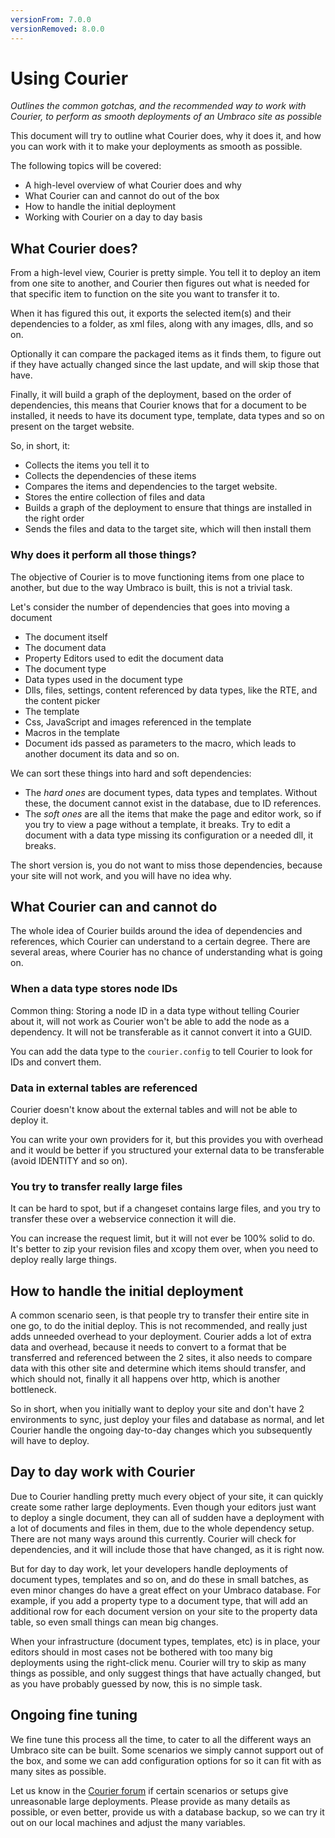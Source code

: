 ```yaml
---
versionFrom: 7.0.0
versionRemoved: 8.0.0
---
```


# Using Courier

_Outlines the common gotchas, and the recommended way to work with Courier, to perform as smooth deployments of an Umbraco site as possible_

This document will try to outline what Courier does, why it does it, and how you can work with it to make your deployments as smooth as possible.

The following topics will be covered: 

- A high-level overview of what Courier does and why
- What Courier can and cannot do out of the box
- How to handle the initial deployment
- Working with Courier on a day to day basis

## What Courier does?

From a high-level view, Courier is pretty simple. You tell it to deploy an item from one site to another, and Courier then figures out what is needed
for that specific item to function on the site you want to transfer it to. 

When it has figured this out, it exports the selected item(s) and their dependencies to a folder, as xml files, along with any images, dlls, and so on. 

Optionally it can compare the packaged items as it finds them, to figure out if they have actually changed since the last update, and will skip those that have. 

Finally, it will build a graph of the deployment, based on the order of dependencies, this means that Courier knows that for a document to be installed, it needs to have its document type, template, data types and so on present on the target website. 

So, in short, it:

- Collects the items you tell it to
- Collects the dependencies of these items 
- Compares the items and dependencies to the target website. 
- Stores the entire collection of files and data
- Builds a graph of the deployment to ensure that things are installed in the right order
- Sends the files and data to the target site, which will then install them

### Why does it perform all those things? 
The objective of Courier is to move functioning items from one place to another, but due to the way Umbraco is built, this is not a trivial task.

Let's consider the number of dependencies that goes into moving a document

- The document itself
- The document data
- Property Editors used to edit the document data
- The document type
- Data types used in the document type
- Dlls, files, settings, content referenced by data types, like the RTE, and the content picker
- The template
- Css, JavaScript and images referenced in the template
- Macros in the template
- Document ids passed as parameters to the macro, which leads to another document its data and so on.

We can sort these things into hard and soft dependencies: 

- The *hard ones* are document types, data types and templates. Without these, the document
cannot exist in the database, due to ID references. 
- The *soft ones* are all the items that make the page and editor work, so if you try to view a page without a template, it breaks. Try to edit a document with a data type missing its configuration or a needed dll, it breaks. 

The short version is, you do not want to miss those dependencies, because your site will not work, and you will have no idea why. 

## What Courier can and cannot do

The whole idea of Courier builds around the idea of dependencies and references, which Courier can understand to a certain degree.
There are several areas, where Courier has no chance of understanding what is going on. 

### When a data type stores node IDs

Common thing: Storing a node ID in a data type without telling Courier about it, will not work as Courier won't be able to add the node as a dependency. It will not be transferable as it cannot convert it into a GUID.

You can add the data type to the `courier.config` to tell Courier to look for IDs and convert them.

### Data in external tables are referenced

Courier doesn't know about the external tables and will not be able to deploy it. 

You can write your own providers for it, but this provides you with overhead and it would
be better if you structured your external data to be transferable (avoid IDENTITY and so on).

### You try to transfer really large files

It can be hard to spot, but if a changeset contains large files, and you try to transfer these over a webservice connection it will die. 

You can increase the request limit, but it will not ever be 100% solid to do. It's better to zip your
revision files and xcopy them over, when you need to deploy really large things.


## How to handle the initial deployment
A common scenario seen, is that people try to transfer their entire site in one go, to do the initial deploy. This is not recommended, and really just adds unneeded overhead to your deployment. Courier adds a lot of extra data and overhead, because it needs to convert to a format that be transferred and referenced between the 2 sites, it also needs to compare data with this other site and determine which items should transfer, and which should not, finally it all happens over http, which is another bottleneck.

So in short, when you initially want to deploy your site and don't have 2 environments to sync, just deploy your files and database as normal, and let Courier handle the ongoing day-to-day changes which you subsequently will have to deploy. 


## Day to day work with Courier
Due to Courier handling pretty much every object of your site, it can quickly create some rather large deployments. Even though your editors just want to deploy a single document, they can all of sudden have a deployment with a lot of documents and files in them, due to the whole dependency setup. There are not many ways around this currently. Courier will check for dependencies, and it will include those that have changed, as it is right now. 

But for day to day work, let your developers handle deployments of document types, templates and so on, and do these in small batches, as even minor changes do have a great effect on your Umbraco database. For example, if you add a property type to a document type, that will add an additional row for each document version on your site to the property data table, so even small things can mean big changes.

When your infrastructure (document types, templates, etc) is in place, your editors should in most cases not be bothered with too many big deployments using the right-click menu. Courier will try to skip as many things as possible, and only suggest things that have actually changed, but as you have probably guessed by now, this is no simple task. 

## Ongoing fine tuning
We fine tune this process all the time, to cater to all the different ways an Umbraco site can be built. Some scenarios we simply cannot support out of the box, and some we can add configuration options for so it can fit with as many sites as possible. 

Let us know in the [Courier forum](https://our.umbraco.com/forum/umbraco-courier/) if certain scenarios or setups give unreasonable large deployments. Please provide as many details as possible, or even better, provide us with a database backup, so we can try it out on our local machines and adjust the many variables. 
